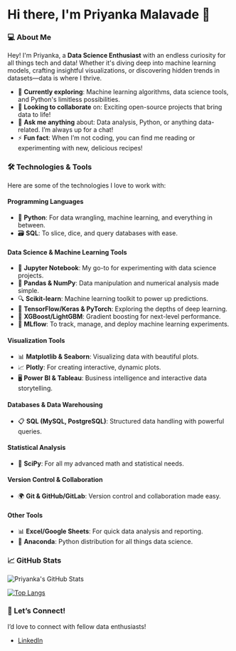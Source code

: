 # Hi there, I'm Priyanka Malavade 👋

### 💻 About Me
Hey! I'm Priyanka, a **Data Science Enthusiast** with an endless curiosity for all things tech and data! Whether it's diving deep into machine learning models, crafting insightful visualizations, or discovering hidden trends in datasets—data is where I thrive. 

- 🌱 **Currently exploring**: Machine learning algorithms, data science tools, and Python's limitless possibilities.
- 🤝 **Looking to collaborate** on: Exciting open-source projects that bring data to life!
- 💬 **Ask me anything** about: Data analysis, Python, or anything data-related. I’m always up for a chat!
- ⚡ **Fun fact**: When I’m not coding, you can find me reading or experimenting with new, delicious recipes!  

### 🛠️ Technologies & Tools
Here are some of the technologies I love to work with:

#### **Programming Languages**
- 🐍 **Python**: For data wrangling, machine learning, and everything in between.
- 🗃️ **SQL**: To slice, dice, and query databases with ease.

#### **Data Science & Machine Learning Tools**
- 📒 **Jupyter Notebook**: My go-to for experimenting with data science projects.
- 🧹 **Pandas & NumPy**: Data manipulation and numerical analysis made simple.
- 🔍 **Scikit-learn**: Machine learning toolkit to power up predictions.
- 🌟 **TensorFlow/Keras & PyTorch**: Exploring the depths of deep learning.
- 🚀 **XGBoost/LightGBM**: Gradient boosting for next-level performance.
- 🧪 **MLflow**: To track, manage, and deploy machine learning experiments.

#### **Visualization Tools**
- 📊 **Matplotlib & Seaborn**: Visualizing data with beautiful plots.
- 📈 **Plotly**: For creating interactive, dynamic plots.
- 🖥️ **Power BI & Tableau**: Business intelligence and interactive data storytelling.

#### **Databases & Data Warehousing**
- 📋 **SQL (MySQL, PostgreSQL)**: Structured data handling with powerful queries.

#### **Statistical Analysis**
- 📐 **SciPy**: For all my advanced math and statistical needs.

#### **Version Control & Collaboration**
- 🌍 **Git & GitHub/GitLab**: Version control and collaboration made easy.

#### **Other Tools**
- 📊 **Excel/Google Sheets**: For quick data analysis and reporting.
- 🐍 **Anaconda**: Python distribution for all things data science.

### 📈 GitHub Stats
![Priyanka's GitHub Stats](https://github-readme-stats.vercel.app/api?username=priyanka7411&show_icons=true&theme=radical)

[![Top Langs](https://github-readme-stats.vercel.app/api/top-langs/?username=priyanka7411&layout=compact)](https://github.com/priyanka7411/github-readme-stats)

### 🤝 Let’s Connect!
I’d love to connect with fellow data enthusiasts!  
- [LinkedIn](https://www.linkedin.com/in/priyanka-malavade-b34677298/)

